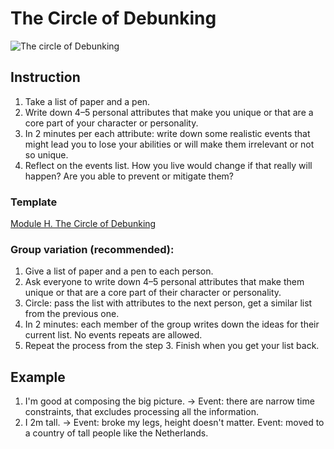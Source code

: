 # The Circle of Debunking

![The circle of Debunking](https://github.com/humanspectrum/spectralthinking/blob/master/module%20h/en-us/Spectral%20Thinking%20-%20Module%20H.%20The%20Circle%20of%20Debunking.en-us.PNG)

## Instruction

1. Take a list of paper and a pen.
2. Write down 4–5 personal attributes that make you unique or that are a core part of your character or personality.
3. In 2 minutes per each attribute: write down some realistic events that might lead you to lose your abilities or will make them irrelevant or not so unique.
4. Reflect on the events list. How you live would change if that really will happen? Are you able to prevent or mitigate them?

### Template
[Module H. The Circle of Debunking](https://github.com/humanspectrum/spectralthinking/blob/master/module%20h/en-us/Spectral%20Thinking%20-%20Module%20H.%20The%20Circle%20of%20Debunking.en-us.pdf)

### Group variation (recommended): 

1. Give a list of paper and a pen to each person.
2. Ask everyone to write down 4–5 personal attributes that make them unique or that are a core part of their character or personality.
3. Circle: pass the list with attributes to the next person, get a similar list from the previous one.
4. In 2 minutes: each member of the group writes down the ideas for their current list. No events repeats are allowed.
5. Repeat the process from the step 3. Finish when you get your list back.

## Example

1. I'm good at composing the big picture. -> Event: there are narrow time constraints, that excludes processing all the information.
2. I 2m tall. -> Event: broke my legs, height doesn't matter. Event: moved to a country of tall people like the Netherlands.

